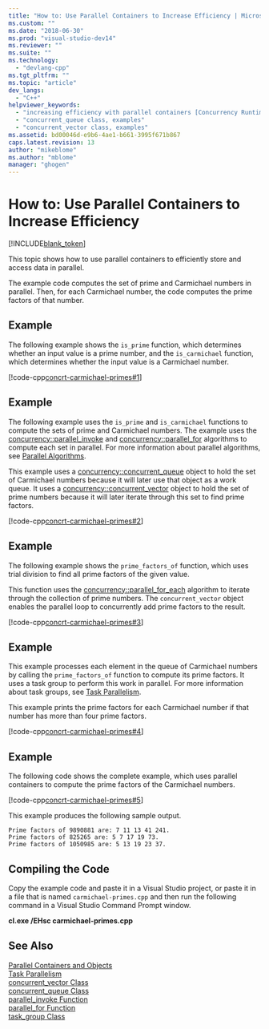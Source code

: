 ```yaml
---
title: "How to: Use Parallel Containers to Increase Efficiency | Microsoft Docs"
ms.custom: ""
ms.date: "2018-06-30"
ms.prod: "visual-studio-dev14"
ms.reviewer: ""
ms.suite: ""
ms.technology: 
  - "devlang-cpp"
ms.tgt_pltfrm: ""
ms.topic: "article"
dev_langs: 
  - "C++"
helpviewer_keywords: 
  - "increasing efficiency with parallel containers [Concurrency Runtime]"
  - "concurrent_queue class, examples"
  - "concurrent_vector class, examples"
ms.assetid: bd00046d-e9b6-4ae1-b661-3995f671b867
caps.latest.revision: 13
author: "mikeblome"
ms.author: "mblome"
manager: "ghogen"
---
```

# How to: Use Parallel Containers to Increase Efficiency
[!INCLUDE[blank_token](../../includes/blank-token.md)]

This topic shows how to use parallel containers to efficiently store and access data in parallel.  
  
 The example code computes the set of prime and Carmichael numbers in parallel. Then, for each Carmichael number, the code computes the prime factors of that number.  
  
## Example  
 The following example shows the `is_prime` function, which determines whether an input value is a prime number, and the `is_carmichael` function, which determines whether the input value is a Carmichael number.  
  
 [!code-cpp[concrt-carmichael-primes#1](../../snippets/cpp/VS_Snippets_ConcRT/concrt-carmichael-primes/cpp/carmichael-primes.cpp#1)]  
  
## Example  
 The following example uses the `is_prime` and `is_carmichael` functions to compute the sets of prime and Carmichael numbers. The example uses the [concurrency::parallel_invoke](http://msdn.microsoft.com/library/8c8fe553-f372-4138-b9c6-e31b0e83eb9b) and [concurrency::parallel_for](http://msdn.microsoft.com/library/97521998-db27-4a52-819a-17c9cfe09b2d) algorithms to compute each set in parallel. For more information about parallel algorithms, see [Parallel Algorithms](../../parallel/concrt/parallel-algorithms.md).  
  
 This example uses a [concurrency::concurrent_queue](../../parallel/concrt/reference/concurrent-queue-class.md) object to hold the set of Carmichael numbers because it will later use that object as a work queue. It uses a [concurrency::concurrent_vector](../../parallel/concrt/reference/concurrent-vector-class.md) object to hold the set of prime numbers because it will later iterate through this set to find prime factors.  
  
 [!code-cpp[concrt-carmichael-primes#2](../../snippets/cpp/VS_Snippets_ConcRT/concrt-carmichael-primes/cpp/carmichael-primes.cpp#2)]  
  
## Example  
 The following example shows the `prime_factors_of` function, which uses trial division to find all prime factors of the given value.  
  
 This function uses the [concurrency::parallel_for_each](http://msdn.microsoft.com/library/ff7ec2dd-63fd-4838-b202-225036b30f28) algorithm to iterate through the collection of prime numbers. The `concurrent_vector` object enables the parallel loop to concurrently add prime factors to the result.  
  
 [!code-cpp[concrt-carmichael-primes#3](../../snippets/cpp/VS_Snippets_ConcRT/concrt-carmichael-primes/cpp/carmichael-primes.cpp#3)]  
  
## Example  
 This example processes each element in the queue of Carmichael numbers by calling the `prime_factors_of` function to compute its prime factors. It uses a task group to perform this work in parallel. For more information about task groups, see [Task Parallelism](../../parallel/concrt/task-parallelism-concurrency-runtime.md).  
  
 This example prints the prime factors for each Carmichael number if that number has more than four prime factors.  
  
 [!code-cpp[concrt-carmichael-primes#4](../../snippets/cpp/VS_Snippets_ConcRT/concrt-carmichael-primes/cpp/carmichael-primes.cpp#4)]  
  
## Example  
 The following code shows the complete example, which uses parallel containers to compute the prime factors of the Carmichael numbers.  
  
 [!code-cpp[concrt-carmichael-primes#5](../../snippets/cpp/VS_Snippets_ConcRT/concrt-carmichael-primes/cpp/carmichael-primes.cpp#5)]  
  
 This example produces the following sample output.  
  
```Output  
Prime factors of 9890881 are: 7 11 13 41 241.  
Prime factors of 825265 are: 5 7 17 19 73.  
Prime factors of 1050985 are: 5 13 19 23 37.  
```  
  
## Compiling the Code  
 Copy the example code and paste it in a Visual Studio project, or paste it in a file that is named `carmichael-primes.cpp` and then run the following command in a Visual Studio Command Prompt window.  
  
 **cl.exe /EHsc carmichael-primes.cpp**  
  
## See Also  
 [Parallel Containers and Objects](../../parallel/concrt/parallel-containers-and-objects.md)   
 [Task Parallelism](../../parallel/concrt/task-parallelism-concurrency-runtime.md)   
 [concurrent_vector Class](../../parallel/concrt/reference/concurrent-vector-class.md)   
 [concurrent_queue Class](../../parallel/concrt/reference/concurrent-queue-class.md)   
 [parallel_invoke Function](http://msdn.microsoft.com/library/8c8fe553-f372-4138-b9c6-e31b0e83eb9b)   
 [parallel_for Function](http://msdn.microsoft.com/library/97521998-db27-4a52-819a-17c9cfe09b2d)   
 [task_group Class](http://msdn.microsoft.com/library/b4af5b28-227d-4488-8194-0a0d039173b7)
